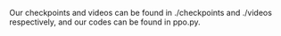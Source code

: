 Our checkpoints and videos can be found in ./checkpoints and ./videos respectively,
and our codes can be found in ppo.py.